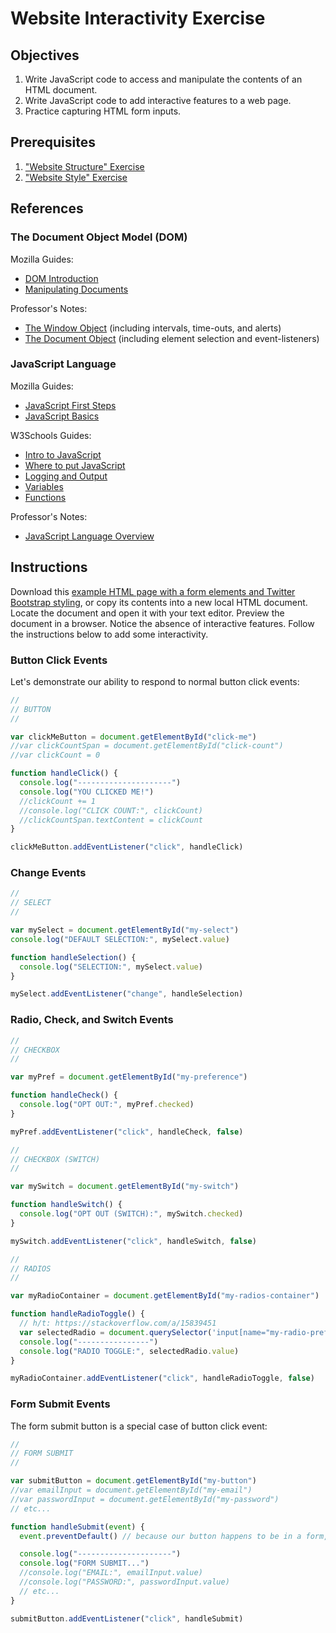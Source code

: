 # Website Interactivity Exercise

## Objectives

  1. Write JavaScript code to access and manipulate the contents of an HTML document.
  2. Write JavaScript code to add interactive features to a web page.
  2. Practice capturing HTML form inputs.

## Prerequisites

  1. ["Website Structure" Exercise](/exercises/website-structure/exercise.md)
  2. ["Website Style" Exercise](/exercises/website-style/exercise.md)

## References

### The Document Object Model (DOM)

Mozilla Guides:

  + [DOM Introduction](https://developer.mozilla.org/en-US/docs/Web/API/Document_Object_Model/Introduction)
  + [Manipulating Documents](https://developer.mozilla.org/en-US/docs/Learn/JavaScript/Client-side_web_APIs/Manipulating_documents#the_document_object_model)

Professor's Notes:

  + [The Window Object](/notes/javascript/window.md) (including intervals, time-outs, and alerts)
  + [The Document Object](/notes/javascript/document.md) (including element selection and event-listeners)

### JavaScript Language

Mozilla Guides:

  + [JavaScript First Steps](https://developer.mozilla.org/en-US/docs/Learn/JavaScript/First_steps)
  + [JavaScript Basics](https://developer.mozilla.org/en-US/docs/Learn/Getting_started_with_the_web/JavaScript_basics)

W3Schools Guides:

  + [Intro to JavaScript](https://www.w3schools.com/js/js_intro.asp)
  + [Where to put JavaScript](https://www.w3schools.com/js/js_whereto.asp)
  + [Logging and Output](https://www.w3schools.com/js/js_output.asp)
  + [Variables](https://www.w3schools.com/js/js_variables.asp)
  + [Functions](https://www.w3schools.com/js/js_functions.asp)

Professor's Notes:
  + [JavaScript Language Overview](/notes/javascript/README.md)

## Instructions

Download this [example HTML page with a form elements and Twitter Bootstrap styling](/exercises/website-interactivity/bootstrap_5_form.html), or copy its contents into a new local HTML document. Locate the document and open it with your text editor. Preview the document in a browser. Notice the absence of interactive features. Follow the instructions below to add some interactivity.

### Button Click Events

Let's demonstrate our ability to respond to normal button click events:

```js
//
// BUTTON
//

var clickMeButton = document.getElementById("click-me")
//var clickCountSpan = document.getElementById("click-count")
//var clickCount = 0

function handleClick() {
  console.log("---------------------")
  console.log("YOU CLICKED ME!")
  //clickCount += 1
  //console.log("CLICK COUNT:", clickCount)
  //clickCountSpan.textContent = clickCount
}

clickMeButton.addEventListener("click", handleClick)
```

### Change Events

```js
//
// SELECT
//

var mySelect = document.getElementById("my-select")
console.log("DEFAULT SELECTION:", mySelect.value)

function handleSelection() {
  console.log("SELECTION:", mySelect.value)
}

mySelect.addEventListener("change", handleSelection)
```

### Radio, Check, and Switch Events

```js
//
// CHECKBOX
//

var myPref = document.getElementById("my-preference")

function handleCheck() {
  console.log("OPT OUT:", myPref.checked)
}

myPref.addEventListener("click", handleCheck, false)

//
// CHECKBOX (SWITCH)
//

var mySwitch = document.getElementById("my-switch")

function handleSwitch() {
  console.log("OPT OUT (SWITCH):", mySwitch.checked)
}

mySwitch.addEventListener("click", handleSwitch, false)

//
// RADIOS
//

var myRadioContainer = document.getElementById("my-radios-container")

function handleRadioToggle() {
  // h/t: https://stackoverflow.com/a/15839451
  var selectedRadio = document.querySelector('input[name="my-radio-preference"]:checked')
  console.log("----------------")
  console.log("RADIO TOGGLE:", selectedRadio.value)
}

myRadioContainer.addEventListener("click", handleRadioToggle, false)
```

### Form Submit Events

The form submit button is a special case of button click event:

```js
//
// FORM SUBMIT
//

var submitButton = document.getElementById("my-button")
//var emailInput = document.getElementById("my-email")
//var passwordInput = document.getElementById("my-password")
// etc...

function handleSubmit(event) {
  event.preventDefault() // because our button happens to be in a form, we prevent the default form action that would be triggered when the form is submitted

  console.log("---------------------")
  console.log("FORM SUBMIT...")
  //console.log("EMAIL:", emailInput.value)
  //console.log("PASSWORD:", passwordInput.value)
  // etc...
}

submitButton.addEventListener("click", handleSubmit)
```
